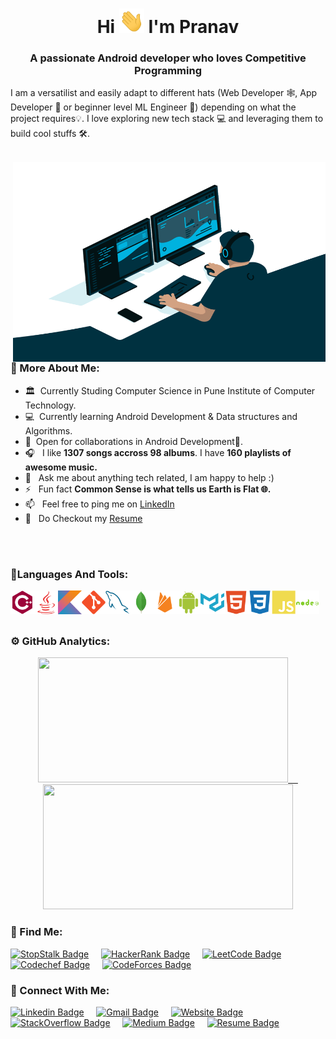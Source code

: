 <h1 align="center">Hi <img src="https://github.com/pranav1152/pranav1152/blob/main/Resources/Hi.gif" width="40px" /> I'm Pranav</h1>
<h3 align="center">A passionate Android developer who loves Competitive Programming</h3>


I am a versatilist and easily adapt to different hats (Web Developer 🕸️, App Developer 📱 or beginner level ML Engineer 🤖) depending on what the project requires💡. I love exploring new tech stack 💻 and leveraging them to build cool stuffs 🛠️. 
<br/>
<br/>

<img align="right" alt="GIF" src="https://github.com/pranav1152/pranav1152/blob/main/Resources/cool.gif" width="500" height="320"/>
  
### 🧐 More About Me:

  - 🏛 &nbsp;Currently Studing Computer Science in Pune Institute of Computer Technology.
  - 💻 &nbsp;Currently learning Android Development & Data structures and Algorithms.
  - 🤝 &nbsp;Open for collaborations in Android Development📱.
  - 🎧 &nbsp;  I like **1307 songs accross 98 albums**. I have **160 playlists of awesome music.**
  - 💬 &nbsp; Ask me about anything tech related, I am happy to help :)
  - ⚡  &nbsp; Fun fact **Common Sense is what tells us Earth is Flat  🌐.**
  - 📫 &nbsp; Feel free to ping me on [LinkedIn](https://www.linkedin.com/in/pranavdeshmukh/)
  - 📝 &nbsp; Do Checkout my [Resume](https://drive.google.com/file/d/1gWB-xl8WzoP76Y2dplRUKnN9sWLtm5sq/view)

<br>

<br>

### 🚀Languages And Tools:

  <a href="https://www.cplusplus.com" target="_blank"> <img align="left" src="https://github.com/pranav1152/pranav1152/blob/main/Resources/Icons/1.Cplusplus/cplusplus-plain.svg" alt="C++" height="38px"/> </a>
  <a href="https://www.java.com" target="_blank"> <img align="left" src="https://github.com/pranav1152/pranav1152/blob/main/Resources/Icons/2.Java/java-plain.svg" alt="Java" height="38px"/> </a> 
  <a href="https://kotlinlang.org" target="_blank"> <img align="left" src="https://github.com/pranav1152/pranav1152/blob/main/Resources/Icons/3.Kotlin/kotlin-original.svg" alt="Kotlin" height="38px"/> </a> 
  <a href="https://git-scm.com" target="_blank"><img align="left" alt="Git" height ="38px" src="https://github.com/pranav1152/pranav1152/blob/main/Resources/Icons/4.Git/git-plain.svg"></a>
  <a href="https://www.mysql.com" target="_blank"><img align="left" alt="MySQL" height ="38px" src="https://github.com/pranav1152/pranav1152/blob/main/Resources/Icons/6.MySQL/mysql-original.svg"></a>
  <a href="https://www.mongodb.com" target="_blank"><img align="left" alt="MongoDB" height ="38px" src="https://github.com/pranav1152/pranav1152/blob/main/Resources/Icons/7.MongoDB/mongodb-original.svg"></a>
  <a href="https://firebase.google.com" target="_blank"> <img align="left" src="https://github.com/pranav1152/pranav1152/blob/main/Resources/Icons/8.Firebase/firebase-plain.svg" alt="Firebase" height ="38px"/> </a>
  <a href="https://developer.android.com" target="_blank"> <img align="left" alt="Android" height ="38px"  src="https://github.com/pranav1152/pranav1152/blob/main/Resources/Icons/9.Android/android-plain.svg"> </a>
  <a href="https://material.io" target="_blank"><img align="left" alt="MaterialUI" height ="38px" src="https://github.com/pranav1152/pranav1152/blob/main/Resources/Icons/10.Material%20Ui/materialui-plain.svg"></a>
  <a href="https://developer.mozilla.org/en-US/docs/Web/Guide/HTML/HTML5" target="_blank"> <img align="left" alt="HTML5" height ="38px" src="https://github.com/pranav1152/pranav1152/blob/main/Resources/Icons/11.Html5/html5-plain.svg"></a>
  <a href="https://developer.mozilla.org/en-US/docs/Archive/CSS3" target="_blank"><img align="left" alt="CSS3" height ="38px" src="https://github.com/pranav1152/pranav1152/blob/main/Resources/Icons/12.Css3/css3-plain.svg"></a>
  <a href="https://www.javascript.com" target="_blank"><img align="left" alt="JavaScript" height ="38px" src="https://github.com/pranav1152/pranav1152/blob/main/Resources/Icons/13.Javascript/javascript-plain.svg"></a>
  <a href="https://nodejs.org" target="_blank"> <img src="https://github.com/pranav1152/pranav1152/blob/main/Resources/Icons/14.Nodejs/nodejs-plain-wordmark.svg" align="left" alt="nodeJS" height='38px'/> </a>
</br>

<br> 

### ⚙️ GitHub Analytics:

  <p align="center">
  <a href="https://github.com/pranav1152">
    <img height="200em" width="400em" src="https://github-readme-stats.vercel.app/api?username=pranav1152&count_private=true&show_icons=true&theme=vue-dark&count_private=true&hide=prs,contribs"/>  &nbsp; &nbsp;
    <img height="200em" width="400em" src="https://github-readme-stats.vercel.app/api/top-langs/?username=pranav1152&layout=compact&theme=vue-dark"/>
  </a>
  </p>


### 📢 Find Me:

  [![StopStalk Badge](https://img.shields.io/badge/-StopStalk-blue?style=for-the-badge&logo=castbox&logoColor=white&link=https://www.stopstalk.com/user/profile/pranav918)](https://www.stopstalk.com/user/profile/pranav918) &nbsp; &nbsp;
  [![HackerRank Badge](https://img.shields.io/badge/HackerRank-2EC866?style=for-the-badge&logo=hackerrank&labelColor=white&link=https://www.hackerrank.com/pranavdeshmukh91)](https://www.hackerrank.com/pranavdeshmukh91) &nbsp; &nbsp;
  [![LeetCode Badge](https://img.shields.io/badge/LeetCode-FFA116?style=for-the-badge&logo=LeetCode&logoColor=white&link=https://leetcode.com/pranav918)](https://leetcode.com/pranav918) &nbsp; &nbsp;
  [![Codechef Badge](https://img.shields.io/badge/-CodeChef-5B4638?style=for-the-badge&logo=CodeChef&logoColor=white&link=https://www.codechef.com/users/pranav918)](https://www.codechef.com/users/pranav918) &nbsp; &nbsp;
  [![CodeForces Badge](https://img.shields.io/badge/-CodeForces-1F8ACB?style=for-the-badge&logo=CodeForces&logoColor=white&link=https://codeforces.com/profile/pranav1152)](https://codeforces.com/profile/pranav1152) &nbsp; &nbsp;



### 🤝 Connect With Me:

  [![Linkedin Badge](https://img.shields.io/badge/LinkedIn-blue?style=for-the-badge&logo=linkedin&labelColor=blue&link=https://www.linkedin.com/in/pranavdeshmukh)](https://www.linkedin.com/in/pranavdeshmukh) &nbsp; &nbsp;
  [![Gmail Badge](https://img.shields.io/badge/Gmail-red?style=for-the-badge&logo=Gmail&logoColor=white&link=mailto:pranavdeshmukh1152@gmail.com)](mailto:pranavdeshmukh1152@gmail.com) &nbsp; &nbsp;
  [![Website Badge](https://img.shields.io/badge/-Website-47CCCC?style=for-the-badge&logo=Google-Chrome&logoColor=white&link=https://pranav918.github.io)](https://pranav918.github.io) &nbsp; &nbsp;
  [![StackOverflow Badge](https://img.shields.io/badge/-stackoverflow-FE7A16?style=for-the-badge&logo=stackoverflow&logoColor=white&link=https://stackoverflow.com/users/13742657/pranav-deshmukh)](https://stackoverflow.com/users/13742657/pranav-deshmukh) &nbsp; &nbsp;
  [![Medium Badge](https://img.shields.io/badge/-medium-12100E?style=for-the-badge&logo=medium&logoColor=white&link=https://medium.com/@pranavdeshmukh918)](https://medium.com/@pranavdeshmukh918) &nbsp; &nbsp;
  [![Resume Badge](https://img.shields.io/badge/-Resume-E4405F?style=for-the-badge&logo=electron&logoColor=white&link=https://drive.google.com/file/d/1gWB-xl8WzoP76Y2dplRUKnN9sWLtm5sq/view)](https://drive.google.com/file/d/1gWB-xl8WzoP76Y2dplRUKnN9sWLtm5sq/view) &nbsp; &nbsp;
